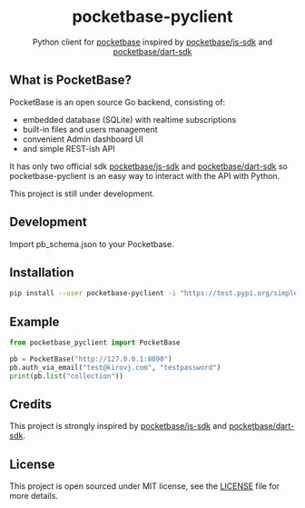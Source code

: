 <div align="center">

# pocketbase-pyclient
Python client for [pocketbase](https://github.com/pocketbase/pocketbase)
inspired by [pocketbase/js-sdk](https://github.com/pocketbase/js-sdk) and [pocketbase/dart-sdk](https://github.com/pocketbase/dart-sdk)

</div>

## What is PocketBase?

PocketBase is an open source Go backend, consisting of:

* embedded database (SQLite) with realtime subscriptions
* built-in files and users management
* convenient Admin dashboard UI
* and simple REST-ish API

It has only two official sdk [pocketbase/js-sdk](https://github.com/pocketbase/js-sdk) and [pocketbase/dart-sdk](https://github.com/pocketbase/dart-sdk)
so pocketbase-pyclient is an easy way to interact with the API with Python.

This project is still under development.

## Development
Import pb_schema.json to your Pocketbase.

## Installation

```bash
pip install --user pocketbase-pyclient -i "https://test.pypi.org/simple"
```

## Example

```python
from pocketbase_pyclient import PocketBase

pb = PocketBase("http://127.0.0.1:8090")
pb.auth_via_email("test@kirovj.com", "testpassword")
print(pb.list("collection"))
```

## Credits

This project is strongly inspired by [pocketbase/js-sdk] and [pocketbase/dart-sdk].

[pocketbase/js-sdk]: https://github.com/pocketbase/js-sdk
[pocketbase/dart-sdk]: https://github.com/pocketbase/dart-sdk

## License

This project is open sourced under MIT license, see the [LICENSE](LICENSE) file for more details.